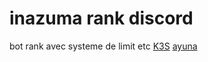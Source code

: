 # inazuma rank discord
 bot rank avec systeme de limit etc
[K3S](https://discord.gg/k3s)
[ayuna](https://discord.gg/ayuna)